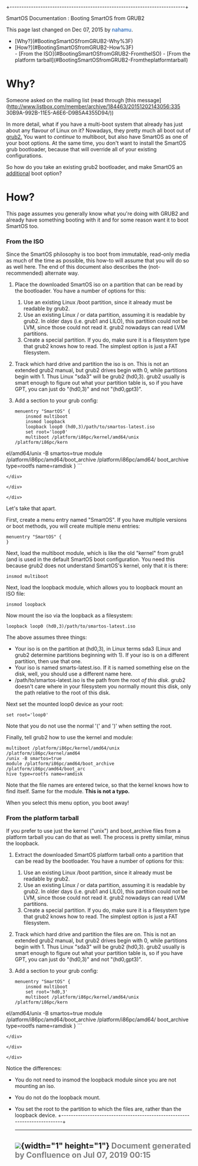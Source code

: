 +--------------------------------------------------------------------------+
<div class="pageheader">

<span class="pagetitle"> SmartOS Documentation : Booting SmartOS from
GRUB2 </span>

</div>

<div class="pagesubheading">

This page last changed on Dec 07, 2015 by
<font color="#0050B2">nahamu</font>.

</div>

<div>

<ul>
<li>
[Why?](#BootingSmartOSfromGRUB2-Why%3F)
</li>
<li>
[How?](#BootingSmartOSfromGRUB2-How%3F)
</li>
- [From the ISO](#BootingSmartOSfromGRUB2-FromtheISO)
- [From the platform
    tarball](#BootingSmartOSfromGRUB2-Fromtheplatformtarball)

</ul>

</div>

Why?
========

Someone asked on the mailing list (read through [this
message](http://www.listbox.com/member/archive/184463/20151202143056:335
30B9A-992B-11E5-A6E6-D9B5A4355D94/))

In more detail, what if you have a multi-boot system that already has
just about any flavour of Linux on it? Nowadays, they pretty much all
boot out of [grub2.](https://www.gnu.org/software/grub/) You want to
*continue* to multiboot, but also have SmartOS as one of your boot
options. At the same time, you don't want to install the SmartOS grub
bootloader, because that will override all of your existing
configurations.

So how do you take an existing grub2 bootloader, and make SmartOS an
<ins>additional</ins> boot option?

How?
========

This page assumes you generally know what you're doing with GRUB2 and
already have something booting with it and for some reason want it to
boot SmartOS too.

### From the ISO

Since the SmartOS philosophy is too boot from immutable, read-only media
as much of the time as possible, this how-to will assume that you will
do so as well here. The end of this document also describes the
(not-recommended) alternate way.

1.  Place the downloaded SmartOS iso on a partition that can be read by
    the bootloader. You have a number of options for this:
    1.  Use an existing Linux /boot partition, since it already must be
        readable by grub2.
    2.  Use an existing Linux / or data partition, assuming it is
        readable by grub2. In older days (i.e. grub1 and LILO), this
        partition could not be LVM, since those could not read it. grub2
        nowadays can read LVM partitions.
    3.  Create a special partition. If you do, make sure it is a
        filesystem type that grub2 knows how to read. The simplest
        option is just a FAT filesystem.

2.  Track which hard drive and partition the iso is on. This is not an
    extended grub2 manual, but grub2 drives begin with 0, while
    partitions begin with 1. Thus Linux "sda3" will be grub2 (hd0,3).
    grub2 usually is smart enough to figure out what your partition
    table is, so if you have GPT, you can just do "(hd0,3)" and
    not "(hd0,gpt3)".
3.  Add a section to your grub config:
    <div class="code panel" style="border-width: 1px;">

    <div class="codeContent panelContent">

    <div id="root">

    ``` {.theme: .Confluence; .brush: .java; .gutter: .false}
    menuentry "SmartOS" {
        insmod multiboot
        insmod loopback
        loopback loop0 (hd0,3)/path/to/smartos-latest.iso
        set root='loop0'
        multiboot /platform/i86pc/kernel/amd64/unix /platform/i86pc/kern
el/amd64/unix -B smartos=true
        module /platform/i86pc/amd64/boot_archive /platform/i86pc/amd64/
boot_archive type=rootfs name=ramdisk
    }
    ```

    </div>

    </div>

    </div>

Let's take that apart.

First, create a menu entry named "SmartOS". If you have multiple
versions or boot methods, you will create multiple menu entries:

<div class="code panel" style="border-width: 1px;">

<div class="codeContent panelContent">

<div id="root">

``` {.theme: .Confluence; .brush: .java; .gutter: .false}
menuentry "SmartOS" {
}
```

</div>

</div>

</div>

Next, load the multiboot module, which is like the old "kernel" from
grub1 (and is used in the default SmartOS boot configuration. You need
this because grub2 does not understand SmartOS's kernel, only that it is
there:

<div class="code panel" style="border-width: 1px;">

<div class="codeContent panelContent">

<div id="root">

``` {.theme: .Confluence; .brush: .java; .gutter: .false}
insmod multiboot
```

</div>

</div>

</div>

Next, load the loopback module, which allows you to loopback mount an
ISO file:

<div class="code panel" style="border-width: 1px;">

<div class="codeContent panelContent">

<div id="root">

``` {.theme: .Confluence; .brush: .java; .gutter: .false}
insmod loopback
```

</div>

</div>

</div>

Now mount the iso via the loopback as a filesystem:

<div class="code panel" style="border-width: 1px;">

<div class="codeContent panelContent">

<div id="root">

``` {.theme: .Confluence; .brush: .java; .gutter: .false}
loopback loop0 (hd0,3)/path/to/smartos-latest.iso
```

</div>

</div>

</div>

The above assumes three things:

- Your iso is on the partition at (hd0,3), in Linux terms sda3 (Linux
    and grub2 determine partitions beginning with 1). If your iso is on
    a different partition, then use that one.
- Your iso is named smarts-latest.iso. If it is named something else
    on the disk, well, you should use a different name here.
- /path/to/smartos-latest.iso is the path from the root *of this
    disk*. grub2 doesn't care where in your filesystem you normally
    mount this disk, only the path relative to the root of this disk.

Next set the mounted loop0 device as your root:

<div class="code panel" style="border-width: 1px;">

<div class="codeContent panelContent">

<div id="root">

``` {.theme: .Confluence; .brush: .java; .gutter: .false}
set root='loop0'
```

</div>

</div>

</div>

Note that you do not use the normal '(' and ')' when setting the root.

Finally, tell grub2 how to use the kernel and module:

<div class="code panel" style="border-width: 1px;">

<div class="codeContent panelContent">

<div id="root">

``` {.theme: .Confluence; .brush: .java; .gutter: .false}
multiboot /platform/i86pc/kernel/amd64/unix /platform/i86pc/kernel/amd64
/unix -B smartos=true
module /platform/i86pc/amd64/boot_archive /platform/i86pc/amd64/boot_arc
hive type=rootfs name=ramdisk
```

</div>

</div>

</div>

Note that the file names are entered twice, so that the kernel knows how
to find itself. Same for the module. **This is not a typo.**

When you select this menu option, you boot away!

### From the platform tarball

If you prefer to use just the kernel ("unix") and boot\_archive files
from a platform tarball you can do that as well. The process is pretty
similar, minus the loopback.

1.  Extract the downloaded SmartOS platform tarball onto a partition
    that can be read by the bootloader. You have a number of options for
    this:
    1.  Use an existing Linux /boot partition, since it already must be
        readable by grub2.
    2.  Use an existing Linux / or data partition, assuming it is
        readable by grub2. In older days (i.e. grub1 and LILO), this
        partition could not be LVM, since those could not read it. grub2
        nowadays can read LVM partitions.
    3.  Create a special partition. If you do, make sure it is a
        filesystem type that grub2 knows how to read. The simplest
        option is just a FAT filesystem.

2.  Track which hard drive and partition the files are on. This is not
    an extended grub2 manual, but grub2 drives begin with 0, while
    partitions begin with 1. Thus Linux "sda3" will be grub2 (hd0,3).
    grub2 usually is smart enough to figure out what your partition
    table is, so if you have GPT, you can just do "(hd0,3)" and
    not "(hd0,gpt3)".
3.  Add a section to your grub config:
    <div class="code panel" style="border-width: 1px;">

    <div class="codeContent panelContent">

    <div id="root">

    ``` {.theme: .Confluence; .brush: .java; .gutter: .false}
    menuentry "SmartOS" {
        insmod multiboot
        set root='hd0,3'
        multiboot /platform/i86pc/kernel/amd64/unix /platform/i86pc/kern
el/amd64/unix -B smartos=true
        module /platform/i86pc/amd64/boot_archive /platform/i86pc/amd64/
boot_archive type=rootfs name=ramdisk
    }
    ```

    </div>

    </div>

    </div>

Notice the differences:

- You do not need to insmod the loopback module since you are not
    mounting an iso.
- You do not do the loopback mount.
- You set the root to the partition to which the files are, rather
    than the loopback device.
+--------------------------------------------------------------------------+

  ----------------------------------------------------------------------------------
  ![](images/border/spacer.gif){width="1" height="1"}
  <font color="grey">Document generated by Confluence on Jul 07, 2019 00:15</font>
  ----------------------------------------------------------------------------------


